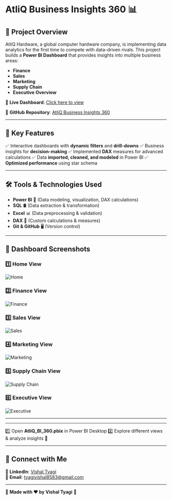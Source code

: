 # AtliQ Business Insights 360 📊

## 🌟 Project Overview
AtliQ Hardware, a global computer hardware company, is implementing data analytics for the first time to compete with data-driven rivals. This project builds a **Power BI Dashboard** that provides insights into multiple business areas:

- **Finance**
- **Sales**
- **Marketing**
- **Supply Chain**
- **Executive Overview**

🚀 **Live Dashboard**: [Click here to view](https://app.powerbi.com/view?r=eyJrIjoiYTdkNGE1NWEtOTRiMy00OWRjLWIwNmMtOTc0ZTMwM2Y5OTYxIiwidCI6ImM2ZTU0OWIzLTVmNDUtNDAzMi1hYWU5LWQ0MjQ0ZGM1YjJjNCJ9)

🔗 **GitHub Repository**: [AtliQ Business Insights 360](https://github.com/VishalTyagi85/Atli-Q-Business-Insights-360)

---
## 📌 Key Features
✅ Interactive dashboards with **dynamic filters** and **drill-downs**
✅ Business insights for **decision-making**
✅ Implemented **DAX** measures for advanced calculations
✅ Data **imported, cleaned, and modeled** in Power BI
✅ **Optimized performance** using star schema

---
## 🛠 Tools & Technologies Used
- **Power BI** 🚀 (Data modeling, visualization, DAX calculations)
- **SQL** 🛢 (Data extraction & transformation)
- **Excel** 📊 (Data preprocessing & validation)
- **DAX** 🧮 (Custom calculations & measures)
- **Git & GitHub** 🖥 (Version control)

---
## 📸 Dashboard Screenshots
### 1️⃣ Home View
![Home](https://postimg.cc/FY1cvPXF)

### 2️⃣ Finance View
![Finance](https://postimg.cc/MXjyM3nn)

### 3️⃣ Sales View
![Sales](https://postimg.cc/KRPBQKrF)

### 4️⃣ Marketing View
![Marketing](https://postimg.cc/VJzMhYDt)

### 5️⃣ Supply Chain View
![Supply Chain](https://postimg.cc/k6RtSDX0)

### 6️⃣ Executive View
![Executive](https://postimg.cc/ZCSy9bkQ)

---

---
1️⃣ Open **AtliQ_BI_360.pbix** in Power BI Desktop
2️⃣ Explore different views & analyze insights 🚀

---
## 🤝 Connect with Me
🔗 **LinkedIn**: [Vishal Tyagi](https://www.linkedin.com/in/vishal-tyagi00)  
📧 **Email**: tyagivishal8583@gmail.com

---
🚀 **Made with ❤️ by Vishal Tyagi** 🚀
